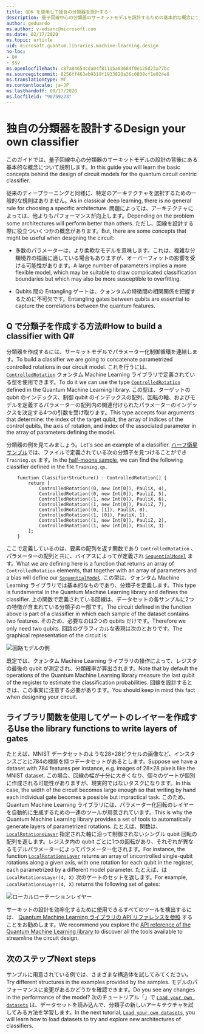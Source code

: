 ```yaml
---
title: QDK を使用して独自の分類器を設計する
description: 量子回線中心の分類器のサーキットモデルを設計するための基本的な概念について説明します。
author: geduardo
ms.author: v-edsanc@microsoft.com
ms.date: 02/17/2020
ms.topic: article
uid: microsoft.quantum.libraries.machine-learning.design
no-loc:
- Q#
- $$v
ms.openlocfilehash: c87a84654cda04f81115a83684f0e125d23a77bc
ms.sourcegitcommit: 8256ff463eb9319f1933820a36c0838cf1e024e8
ms.translationtype: MT
ms.contentlocale: ja-JP
ms.lasthandoff: 09/17/2020
ms.locfileid: "90759223"
---
```

# <a name="design-your-own-classifier"></a><span data-ttu-id="260a6-103">独自の分類器を設計する</span><span class="sxs-lookup"><span data-stu-id="260a6-103">Design your own classifier</span></span>

<span data-ttu-id="260a6-104">このガイドでは、量子回線中心の分類器のサーキットモデルの設計の背後にある基本的な概念について説明します。</span><span class="sxs-lookup"><span data-stu-id="260a6-104">In this guide you will learn the basic concepts behind the design of circuit models for the quantum circuit centric classifier.</span></span>

<span data-ttu-id="260a6-105">従来のディープラーニングと同様に、特定のアーキテクチャを選択するための一般的な規則はありません。</span><span class="sxs-lookup"><span data-stu-id="260a6-105">As in classical deep learning, there is no general rule for choosing a specific architecture.</span></span> <span data-ttu-id="260a6-106">問題によっては、アーキテクチャによっては、他よりもパフォーマンスが向上します。</span><span class="sxs-lookup"><span data-stu-id="260a6-106">Depending on the problem some architectures will perform better than others.</span></span> <span data-ttu-id="260a6-107">ただし、回線を設計する際に役立ついくつかの概念があります。</span><span class="sxs-lookup"><span data-stu-id="260a6-107">But, there are some concepts that might be useful when designing the circuit:</span></span>

- <span data-ttu-id="260a6-108">多数のパラメーターは、より柔軟なモデルを意味します。これは、複雑な分類境界の描画に適している場合もありますが、オーバーフィットの影響を受ける可能性があります。</span><span class="sxs-lookup"><span data-stu-id="260a6-108">A large number of parameters implies a more flexible model, which may be suitable to draw complicated classification boundaries but which may also be more susceptible to overfitting.</span></span>

- <span data-ttu-id="260a6-109">Qubits 間の Entangling ゲートは、クォンタムの特徴間の相関関係を把握するために不可欠です。</span><span class="sxs-lookup"><span data-stu-id="260a6-109">Entangling gates between qubits are essential to capture the correlations between the quantum features.</span></span>

## <a name="how-to-build-a-classifier-with-q"></a><span data-ttu-id="260a6-110">Q で分類子を作成する方法\#</span><span class="sxs-lookup"><span data-stu-id="260a6-110">How to build a classifier with Q\#</span></span>

<span data-ttu-id="260a6-111">分類器を作成するには、サーキットモデルでパラメーター化制御循環を連結します。</span><span class="sxs-lookup"><span data-stu-id="260a6-111">To build a classifier we are going to concatenate parametrized controlled rotations in our circuit model.</span></span> <span data-ttu-id="260a6-112">これを行うには、 [`ControlledRotation`](xref:microsoft.quantum.machinelearning.controlledrotation) クォンタム Machine Learning ライブラリで定義されている型を使用できます。</span><span class="sxs-lookup"><span data-stu-id="260a6-112">To do it we can use the type [`ControlledRotation`](xref:microsoft.quantum.machinelearning.controlledrotation) defined in the Quantum Machine Learning library.</span></span> <span data-ttu-id="260a6-113">この型は、ターゲットの qubit のインデックス、制御 qubit のインデックスの配列、回転の軸、およびモデルを定義するパラメーターの配列内の関連付けられたパラメーターのインデックスを決定する4つの引数を受け取ります。</span><span class="sxs-lookup"><span data-stu-id="260a6-113">This type accepts four arguments that determine: the index of the target qubit, the array of indices of the control qubits, the axis of rotation, and index of the associated parameter in the array of parameters defining the model.</span></span>

<span data-ttu-id="260a6-114">分類器の例を見てみましょう。</span><span class="sxs-lookup"><span data-stu-id="260a6-114">Let's see an example of a classifier.</span></span> <span data-ttu-id="260a6-115">[ハーフ衛星サンプル](https://github.com/microsoft/Quantum/tree/main/samples/machine-learning/half-moons)では、ファイルで定義されている次の分類子を見つけることができ `Training.qs` ます。</span><span class="sxs-lookup"><span data-stu-id="260a6-115">In the [half-moons sample](https://github.com/microsoft/Quantum/tree/main/samples/machine-learning/half-moons), we can find the following classifier defined in the file `Training.qs`.</span></span>

```qsharp
    function ClassifierStructure() : ControlledRotation[] {
        return [
            ControlledRotation((0, new Int[0]), PauliX, 4),
            ControlledRotation((0, new Int[0]), PauliZ, 5),
            ControlledRotation((1, new Int[0]), PauliX, 6),
            ControlledRotation((1, new Int[0]), PauliZ, 7),
            ControlledRotation((0, [1]), PauliX, 0),
            ControlledRotation((1, [0]), PauliX, 1),
            ControlledRotation((1, new Int[0]), PauliZ, 2),
            ControlledRotation((1, new Int[0]), PauliX, 3)
        ];
    }
 ```

<span data-ttu-id="260a6-116">ここで定義しているのは、要素の配列を返す関数であり `ControlledRotation` 、パラメーターの配列と共に、バイアスによってが定義され [`SequentialModel`](xref:microsoft.quantum.machinelearning.sequentialmodel) ます。</span><span class="sxs-lookup"><span data-stu-id="260a6-116">What we are defining here is a function that returns an array of `ControlledRotation` elements, that together with an array of parameters and a bias will define our [`SequentialModel`](xref:microsoft.quantum.machinelearning.sequentialmodel).</span></span> <span data-ttu-id="260a6-117">この型は、クォンタム Machine Learning ライブラリでは基本的なものであり、分類子を定義します。</span><span class="sxs-lookup"><span data-stu-id="260a6-117">This type is fundamental in the Quantum Machine Learning library and defines the classifier.</span></span> <span data-ttu-id="260a6-118">上の関数で定義されている回線は、データセットの各サンプルに2つの特徴が含まれている分類子の一部です。</span><span class="sxs-lookup"><span data-stu-id="260a6-118">The circuit defined in the function above is part of a classifier in which each sample of the dataset contains two features.</span></span> <span data-ttu-id="260a6-119">そのため、必要なのは2つの qubits だけです。</span><span class="sxs-lookup"><span data-stu-id="260a6-119">Therefore we only need two qubits.</span></span> <span data-ttu-id="260a6-120">回路のグラフィカルな表現は次のとおりです。</span><span class="sxs-lookup"><span data-stu-id="260a6-120">The graphical representation of the circuit is:</span></span>

 ![回路モデルの例](~/media/circuit_model_1.PNG)

<span data-ttu-id="260a6-122">既定では、クォンタム Machine Learning ライブラリの操作によって、レジスタの最後の qubit が測定され、分類確率が算出されます。</span><span class="sxs-lookup"><span data-stu-id="260a6-122">Note that by default the operations of the Quantum Machine Learning library measure the last qubit of the register to estimate the classification probabilities.</span></span> <span data-ttu-id="260a6-123">回線を設計するときは、この事実に注意する必要があります。</span><span class="sxs-lookup"><span data-stu-id="260a6-123">You should keep in mind this fact when designing your circuit.</span></span>

## <a name="use-the-library-functions-to-write-layers-of-gates"></a><span data-ttu-id="260a6-124">ライブラリ関数を使用してゲートのレイヤーを作成する</span><span class="sxs-lookup"><span data-stu-id="260a6-124">Use the library functions to write layers of gates</span></span>

<span data-ttu-id="260a6-125">たとえば、MNIST データセットのような28×28ピクセルの画像など、インスタンスごとに784の機能を持つデータセットがあるとします。</span><span class="sxs-lookup"><span data-stu-id="260a6-125">Suppose we have a dataset with 784 features per instance, e.g. images of 28×28 pixels like the MNIST dataset.</span></span> <span data-ttu-id="260a6-126">この場合、回線の幅が十分に大きくなり、個々のゲートが個別に作成される可能性がありますが、現実的ではないタスクになります。</span><span class="sxs-lookup"><span data-stu-id="260a6-126">In this case, the width of the circuit becomes large enough so that writing by hand each individual gate becomes a possible but impractical task.</span></span> <span data-ttu-id="260a6-127">このため、Quantum Machine Learning ライブラリには、パラメーター化回転のレイヤーを自動的に生成するための一連のツールが用意されています。</span><span class="sxs-lookup"><span data-stu-id="260a6-127">This is why the Quantum Machine Learning library provides a set of tools to automatically generate layers of parametrized rotations.</span></span> <span data-ttu-id="260a6-128">たとえば、関数は、 [`LocalRotationsLayer`](xref:microsoft.quantum.machinelearning.localrotationslayer) 指定された軸に沿って制御されないシングル qubit 回転の配列を返します。レジスタ内の qubit ごとに1つの回転があり、それぞれが異なるモデルパラメーターによってパラメーター化されます。</span><span class="sxs-lookup"><span data-stu-id="260a6-128">For instance, the function [`LocalRotationsLayer`](xref:microsoft.quantum.machinelearning.localrotationslayer) returns an array of uncontrolled single-qubit rotations along a given axis, with one rotation for each qubit in the register, each parametrized by a different model parameter.</span></span> <span data-ttu-id="260a6-129">たとえば、は `LocalRotationsLayer(4, X)` 次のゲートのセットを返します。</span><span class="sxs-lookup"><span data-stu-id="260a6-129">For example, `LocalRotationsLayer(4, X)` returns the following set of gates:</span></span>

 ![ローカルローテーションレイヤー](~/media/local_rotations_layer.PNG)

<span data-ttu-id="260a6-131">サーキットの設計を効率化するために使用できるすべてのツールを検出するには、 [Quantum Machine Learning ライブラリの API リファレンスを参照](xref:microsoft.quantum.machinelearning) することをお勧めします。</span><span class="sxs-lookup"><span data-stu-id="260a6-131">We recommend you explore the [API reference of the Quantum Machine Learning library](xref:microsoft.quantum.machinelearning) to discover all the tools available to streamline the circuit design.</span></span>

## <a name="next-steps"></a><span data-ttu-id="260a6-132">次のステップ</span><span class="sxs-lookup"><span data-stu-id="260a6-132">Next steps</span></span>

 <span data-ttu-id="260a6-133">サンプルに用意されている例では、さまざまな構造体を試してみてください。</span><span class="sxs-lookup"><span data-stu-id="260a6-133">Try different structures in the examples provided by the samples.</span></span> <span data-ttu-id="260a6-134">モデルのパフォーマンスに変更があるかどうかを確認できます。</span><span class="sxs-lookup"><span data-stu-id="260a6-134">Do you see any changes in the performance of the model?</span></span> <span data-ttu-id="260a6-135">次のチュートリアル「」で [`Load your own datasets`](xref:microsoft.quantum.libraries.machine-learning.load) は、データセットを読み込んで、分類子の新しいアーキテクチャを試してみる方法を学習します。</span><span class="sxs-lookup"><span data-stu-id="260a6-135">In the next tutorial, [`Load your own datasets`](xref:microsoft.quantum.libraries.machine-learning.load), you will learn how to load datasets to try and explore new architectures of classifiers.</span></span>
